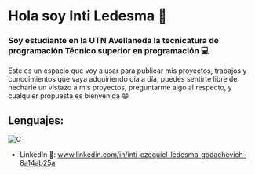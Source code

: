 # Hola soy Inti Ledesma 👋
### Soy estudiante en la UTN Avellaneda la tecnicatura de programación Técnico superior en programación 💻

Este es un espacio que voy a usar para publicar mis proyectos, trabajos y conocimientos que vaya adquiriendo día a día,
puedes sentirte libre de hecharle un vistazo a mis proyectos, preguntarme algo al respecto, y cualquier propuesta es bienvenida 😄

## Lenguajes:
![C](https://user-images.githubusercontent.com/98592549/235553665-33d4d34b-a178-4c1d-95c4-36349e438973.png)


- LinkedIn 💼: www.linkedin.com/in/inti-ezequiel-ledesma-godachevich-8a14ab25a
